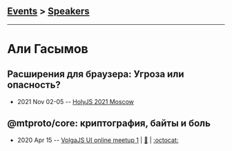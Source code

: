 ## [Events](../README.md) > [Speakers](../speakers.md)
---

# Али Гасымов

## Расширения для браузера: Угроза или опасность?
- 2021 Nov 02-05 -- [HolyJS 2021 Moscow](https://www.youtube.com/watch?v=ht4V3ZfFhAk)    
## @mtproto&#x2F;core: криптография, байты и боль
- 2020 Apr 15 -- [VolgaJS UI online meetup 1](https://youtu.be/CT_Gh5mVZeg)  | [:notebook:](https://alik0211.github.io/mtproto-core-presentation/#/) | [:octocat:](https://github.com/alik0211/mtproto-core) 
